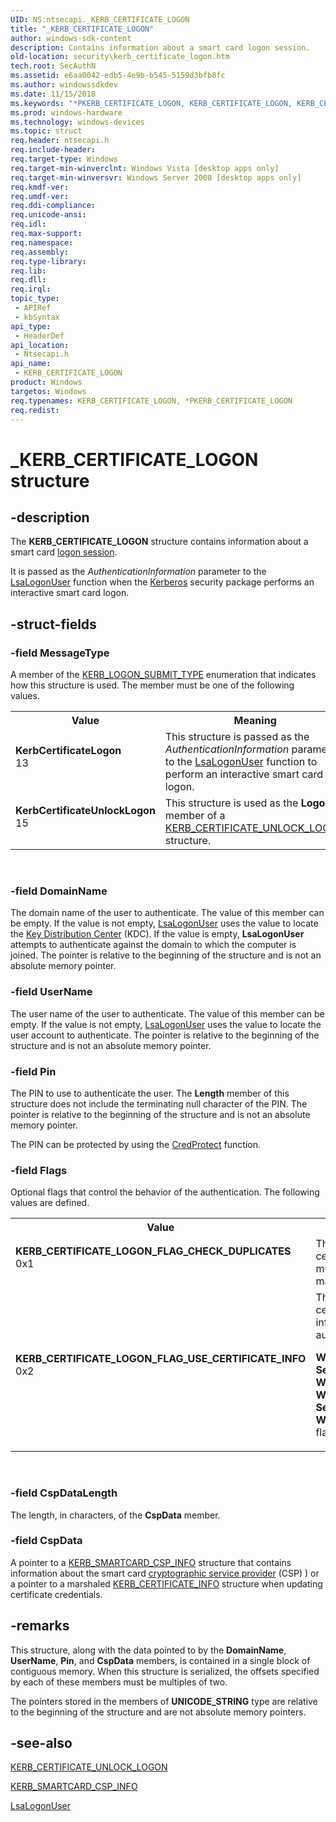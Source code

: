 ```yaml
---
UID: NS:ntsecapi._KERB_CERTIFICATE_LOGON
title: "_KERB_CERTIFICATE_LOGON"
author: windows-sdk-content
description: Contains information about a smart card logon session.
old-location: security\kerb_certificate_logon.htm
tech.root: SecAuthN
ms.assetid: e6aa0042-edb5-4e9b-b545-5159d3bfb8fc
ms.author: windowssdkdev
ms.date: 11/15/2018
ms.keywords: "*PKERB_CERTIFICATE_LOGON, KERB_CERTIFICATE_LOGON, KERB_CERTIFICATE_LOGON structure [Security], KERB_CERTIFICATE_LOGON_FLAG_CHECK_DUPLICATES, KERB_CERTIFICATE_LOGON_FLAG_USE_CERTIFICATE_INFO, KerbCertificateLogon, KerbCertificateUnlockLogon, PKERB_CERTIFICATE_LOGON, PKERB_CERTIFICATE_LOGON structure pointer [Security], _KERB_CERTIFICATE_LOGON, ntsecapi/KERB_CERTIFICATE_LOGON, ntsecapi/PKERB_CERTIFICATE_LOGON, security.kerb_certificate_logon"
ms.prod: windows-hardware
ms.technology: windows-devices
ms.topic: struct
req.header: ntsecapi.h
req.include-header: 
req.target-type: Windows
req.target-min-winverclnt: Windows Vista [desktop apps only]
req.target-min-winversvr: Windows Server 2008 [desktop apps only]
req.kmdf-ver: 
req.umdf-ver: 
req.ddi-compliance: 
req.unicode-ansi: 
req.idl: 
req.max-support: 
req.namespace: 
req.assembly: 
req.type-library: 
req.lib: 
req.dll: 
req.irql: 
topic_type:
 - APIRef
 - kbSyntax
api_type:
 - HeaderDef
api_location:
 - Ntsecapi.h
api_name:
 - KERB_CERTIFICATE_LOGON
product: Windows
targetos: Windows
req.typenames: KERB_CERTIFICATE_LOGON, *PKERB_CERTIFICATE_LOGON
req.redist: 
---
```


# _KERB_CERTIFICATE_LOGON structure


## -description


The <b>KERB_CERTIFICATE_LOGON</b> structure contains information about a smart card <a href="https://msdn.microsoft.com/65dd9a04-fc7c-4179-95ff-dac7dad4668f">logon session</a>.

It is passed as the <i>AuthenticationInformation</i> parameter to the 
<a href="https://msdn.microsoft.com/75968d53-5af2-4d77-9486-26403b73c954">LsaLogonUser</a> function when the <a href="https://msdn.microsoft.com/43970c99-53f1-43c1-9d9f-65573572f731">Kerberos</a> security package performs an interactive smart card logon.


## -struct-fields




### -field MessageType

A member of the <a href="https://msdn.microsoft.com/500bee53-638b-4782-b42d-1df158396fb6">KERB_LOGON_SUBMIT_TYPE</a> enumeration that indicates how this structure is used. The member must be one of the following values.

<table>
<tr>
<th>Value</th>
<th>Meaning</th>
</tr>
<tr>
<td width="40%"><a id="KerbCertificateLogon"></a><a id="kerbcertificatelogon"></a><a id="KERBCERTIFICATELOGON"></a><dl>
<dt><b>KerbCertificateLogon</b></dt>
<dt>13</dt>
</dl>
</td>
<td width="60%">
This structure is passed as the <i>AuthenticationInformation</i> parameter to the 
<a href="https://msdn.microsoft.com/75968d53-5af2-4d77-9486-26403b73c954">LsaLogonUser</a> function to perform an interactive smart card logon.

</td>
</tr>
<tr>
<td width="40%"><a id="KerbCertificateUnlockLogon"></a><a id="kerbcertificateunlocklogon"></a><a id="KERBCERTIFICATEUNLOCKLOGON"></a><dl>
<dt><b>KerbCertificateUnlockLogon</b></dt>
<dt>15</dt>
</dl>
</td>
<td width="60%">
This structure is used as the <b>Logon</b> member of a <a href="https://msdn.microsoft.com/04e058b0-9a05-4ed7-9d4a-1c8c003d8077">KERB_CERTIFICATE_UNLOCK_LOGON</a> structure.

</td>
</tr>
</table>
 


### -field DomainName

The domain name of the user to authenticate. The value of this member can be empty. If the value is not empty, <a href="https://msdn.microsoft.com/75968d53-5af2-4d77-9486-26403b73c954">LsaLogonUser</a> uses the value to locate the <a href="https://msdn.microsoft.com/f17042c3-ba1a-408f-af55-5f171b0dee33">Key Distribution Center</a> (KDC). If the value is empty, <b>LsaLogonUser</b> attempts to authenticate against the domain to which the computer is joined.  The pointer is relative to the beginning of the structure and is not an absolute memory pointer.


### -field UserName

The user name of the user to authenticate. The value of this member can be empty. If the value is not empty, <a href="https://msdn.microsoft.com/75968d53-5af2-4d77-9486-26403b73c954">LsaLogonUser</a> uses the value to locate the user account to authenticate.  The pointer is relative to the beginning of the structure and is not an absolute memory pointer.


### -field Pin

The PIN to use to authenticate the user. The <b>Length</b> member of this structure does not include the terminating null character of the PIN. The pointer is relative to the beginning of the structure and is not an absolute memory pointer.

The PIN can be protected by using the <a href="https://msdn.microsoft.com/1e299dfb-2ffe-463c-9e2c-b7774a2216e3">CredProtect</a> function.


### -field Flags

Optional flags that control the behavior of the authentication. The following values are defined.

<table>
<tr>
<th>Value</th>
<th>Meaning</th>
</tr>
<tr>
<td width="40%"><a id="KERB_CERTIFICATE_LOGON_FLAG_CHECK_DUPLICATES"></a><a id="kerb_certificate_logon_flag_check_duplicates"></a><dl>
<dt><b>KERB_CERTIFICATE_LOGON_FLAG_CHECK_DUPLICATES</b></dt>
<dt>0x1</dt>
</dl>
</td>
<td width="60%">
The KDC checks the certificate for multiple account mappings.

</td>
</tr>
<tr>
<td width="40%"><a id="KERB_CERTIFICATE_LOGON_FLAG_USE_CERTIFICATE_INFO"></a><a id="kerb_certificate_logon_flag_use_certificate_info"></a><dl>
<dt><b>KERB_CERTIFICATE_LOGON_FLAG_USE_CERTIFICATE_INFO</b></dt>
<dt>0x2</dt>
</dl>
</td>
<td width="60%">
The KDC uses the certificate information for authentication.

<b>Windows Server 2008 R2, Windows 7, Windows Server 2008 and Windows Vista:  </b>This flag is not available.

</td>
</tr>
</table>
 


### -field CspDataLength

The length, in characters, of the <b>CspData</b> member.


### -field CspData

A pointer to a <a href="https://msdn.microsoft.com/b3e6722a-25dd-4137-b224-4082e846ddec">KERB_SMARTCARD_CSP_INFO</a> structure that contains information about the smart card <a href="https://msdn.microsoft.com/db46def4-bfdc-4801-a57d-d568e94a2dbb">cryptographic service provider</a> (CSP) ) or a pointer to a marshaled <a href="https://msdn.microsoft.com/1E8CA0FE-02DF-4FAA-B0ED-5882DF38B78A">KERB_CERTIFICATE_INFO</a> structure when updating certificate credentials.


## -remarks



This structure, along with the data pointed to by the <b>DomainName</b>, <b>UserName</b>, <b>Pin</b>, and <b>CspData</b> members, is contained in a single block of contiguous memory. When this structure is serialized, the offsets specified by each of these members must be multiples of two.

The pointers stored in the members of <b>UNICODE_STRING</b> type are relative to the beginning of the structure and are not absolute memory pointers.




## -see-also




<a href="https://msdn.microsoft.com/04e058b0-9a05-4ed7-9d4a-1c8c003d8077">KERB_CERTIFICATE_UNLOCK_LOGON</a>



<a href="https://msdn.microsoft.com/b3e6722a-25dd-4137-b224-4082e846ddec">KERB_SMARTCARD_CSP_INFO</a>



<a href="https://msdn.microsoft.com/75968d53-5af2-4d77-9486-26403b73c954">LsaLogonUser</a>
 

 

